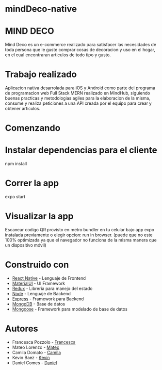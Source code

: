 # mindDeco-native
# MIND DECO
Mind Deco es un e-commerce realizado para satisfacer las necesidades de toda persona que le guste comprar cosas de decoracion y uso en el hogar, en el cual encontraran articulos de todo tipo y gusto.

# Trabajo realizado
Aplicacion nativa desarrolada para iOS y Android como parte del programa de programacion web Full Stack MERN realizado en MindHub, siguiendo buenas practicas y metodologias agiles para la elaboracion de la misma, consume y realiza peticiones a una API creada por el equipo para crear y obtener articulos.

# Comenzando  
# Instalar dependencias para el cliente
npm install
# Correr la app
expo start

# Visualizar la app
Escanear codigo QR provisto en metro bundler en tu celular bajo app expo instalada previamente 
o elegir opcion: run in browser. (puede que no este 100% optimizada ya que el navegador no 
funciona de la misma manera que un dispositivo móvil)


# Construido con 
* [React Native](https://reactnative.dev/) - Lenguaje de Frontend
* [MaterialUI](https://material-ui.com/) - UI Framework
* [Redux](https://es.redux.js.org/) - Libreria para manejo del estado
* [Node](https://nodejs.org/es/) - Lenguaje de Backend
* [Express](https://expressjs.com/es/) - Framework para Backend
* [MongoDB](https://www.mongodb.com/) - Base de datos
* [Mongoose](https://mongoosejs.com/) - Framework para modelado de base de datos

# Autores 
* Francesca Pozzolo - [Francesca](https://github.com/francescapozzolo)
* Mateo Lorenzo - [Mateo](https://github.com/MatuMto)
* Camila Domato - [Camila](https://github.com/camiladomato)
* Kevin Baez - [Kevin](https://github.com/soykevinkalen)
* Daniel Comes - [Daniel](https://github.com/Danielcomes92)
